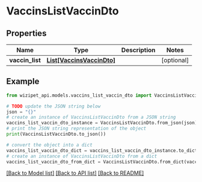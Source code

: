 # VaccinsListVaccinDto


## Properties

Name | Type | Description | Notes
------------ | ------------- | ------------- | -------------
**vaccin_list** | [**List[VaccinsVaccinDto]**](VaccinsVaccinDto.md) |  | [optional] 

## Example

```python
from wizipet_api.models.vaccins_list_vaccin_dto import VaccinsListVaccinDto

# TODO update the JSON string below
json = "{}"
# create an instance of VaccinsListVaccinDto from a JSON string
vaccins_list_vaccin_dto_instance = VaccinsListVaccinDto.from_json(json)
# print the JSON string representation of the object
print(VaccinsListVaccinDto.to_json())

# convert the object into a dict
vaccins_list_vaccin_dto_dict = vaccins_list_vaccin_dto_instance.to_dict()
# create an instance of VaccinsListVaccinDto from a dict
vaccins_list_vaccin_dto_from_dict = VaccinsListVaccinDto.from_dict(vaccins_list_vaccin_dto_dict)
```
[[Back to Model list]](../README.md#documentation-for-models) [[Back to API list]](../README.md#documentation-for-api-endpoints) [[Back to README]](../README.md)


